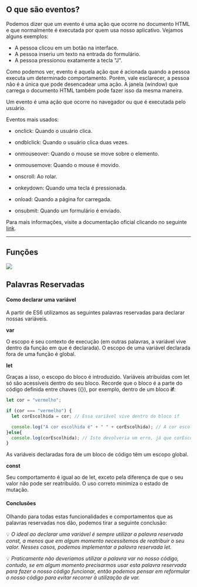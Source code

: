 ## O que são eventos?

Podemos dizer que um evento é uma ação que ocorre no documento HTML e que normalmente é executada por quem usa nosso aplicativo. Vejamos alguns exemplos:

- A pessoa clicou em um botão na interface.
- A pessoa inseriu um texto na entrada do formulário.
- A pessoa pressionou exatamente a tecla "J".

Como podemos ver, evento é aquela ação que é acionada quando a pessoa executa um determinado comportamento. Porém, vale esclarecer, a pessoa não é a única que pode desencadear uma ação. A janela (window) que carrega o documento HTML também pode fazer isso da mesma maneira.

Um evento é uma ação que ocorre no navegador ou que é executada pelo usuário. 


Eventos mais usados:


- onclick: Quando o usuário clica.

- ondblclick: Quando o usuário clica duas vezes.

- onmouseover: Quando o mouse se move sobre o elemento.

- onmousemove: Quando o mouse é movido.

- onscroll: Ao rolar.

- onkeydown: Quando uma tecla é pressionada.

- onload: Quando a página for carregada.

- onsubmit: Quando um formulário é enviado.

Para mais informações, visite a documentação oficial clicando no seguinte [link](https://developer.mozilla.org/en-US/docs/Learn/JavaScript/Building_blocks/Events).

---

## Funções

![](https://assets.digitalhouse.com/content/ar/td/frontII/TiposdefuncoesemJavaScript.jpg)


## Palavras Reservadas
#### Como declarar uma variável


A partir de ES6 utilizamos as seguintes palavras reservadas para declarar nossas variáveis.


**var**

O escopo é seu contexto de execução (em outras palavras, a variável vive dentro da função em que é declarada). O escopo de uma variável declarada fora de uma função é global.

**let**

Graças a isso, o escopo do bloco é introduzido. Variáveis atribuídas com let só são acessíveis dentro do seu bloco. Recorde que o bloco é a parte do código definida entre chaves ({}), por exemplo, dentro de um bloco **if**:

~~~javascript
let cor = "vermelho"; 

if (cor === "vermelho") { 
  let corEscolhida = cor; // Essa variável vive dentro do bloco if

  console.log("A cor escolhida é" + " " + corEscolhida); // A cor escolhida é vermelho
}else{
  console.log(corEscolhida); // Isto devolveria um erro, já que corEscolhida não vive dentro de outro bloco. 
}
~~~

As variáveis declaradas fora de um bloco de código têm um escopo global.

**const**

Seu comportamento é igual ao de let, exceto pela diferença de que o seu valor não pode ser reatribuído. O uso correto minimiza o estado de mutação.

#### Conclusões
Olhando para todas estas funcionalidades e comportamentos que as palavras reservadas nos dão, podemos tirar a seguinte conclusão:


:bulb: *O ideal ao declarar uma variável é sempre utilizar a palavra reservada const, a menos que em algum momento necessitemos de reatribuir o seu valor. Nesses casos, podemos implementar a palavra reservada let.*

:bulb: *Praticamente não deveríamos utilizar a palavra var no nosso código, contudo, se em algum momento precisarmos usar esta palavra reservada para fazer o nosso código funcionar, então podemos pensar em reformular o nosso código para evitar recorrer à utilização de var.*

